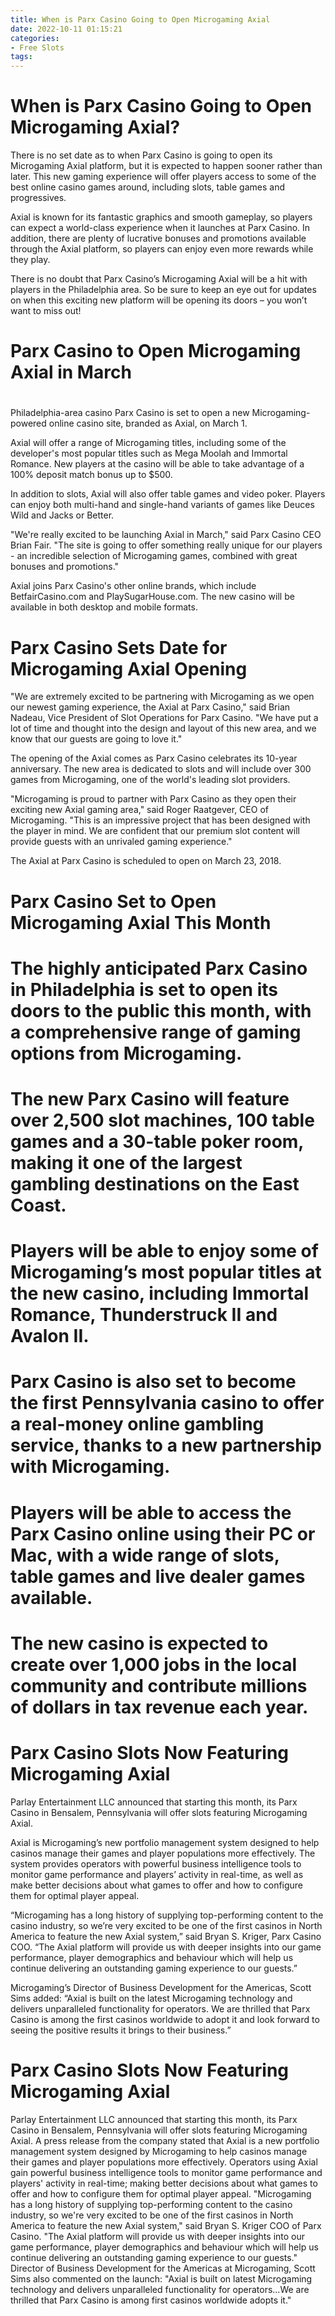 ```yaml
---
title: When is Parx Casino Going to Open Microgaming Axial
date: 2022-10-11 01:15:21
categories:
- Free Slots
tags:
---
```



#  When is Parx Casino Going to Open Microgaming Axial?

There is no set date as to when Parx Casino is going to open its Microgaming Axial platform, but it is expected to happen sooner rather than later. This new gaming experience will offer players access to some of the best online casino games around, including slots, table games and progressives.

Axial is known for its fantastic graphics and smooth gameplay, so players can expect a world-class experience when it launches at Parx Casino. In addition, there are plenty of lucrative bonuses and promotions available through the Axial platform, so players can enjoy even more rewards while they play.

There is no doubt that Parx Casino’s Microgaming Axial will be a hit with players in the Philadelphia area. So be sure to keep an eye out for updates on when this exciting new platform will be opening its doors – you won’t want to miss out!

#  Parx Casino to Open Microgaming Axial in March

#

Philadelphia-area casino Parx Casino is set to open a new Microgaming-powered online casino site, branded as Axial, on March 1.

Axial will offer a range of Microgaming titles, including some of the developer's most popular titles such as Mega Moolah and Immortal Romance. New players at the casino will be able to take advantage of a 100% deposit match bonus up to $500.

In addition to slots, Axial will also offer table games and video poker. Players can enjoy both multi-hand and single-hand variants of games like Deuces Wild and Jacks or Better.

"We're really excited to be launching Axial in March," said Parx Casino CEO Brian Fair. "The site is going to offer something really unique for our players - an incredible selection of Microgaming games, combined with great bonuses and promotions."

Axial joins Parx Casino's other online brands, which include BetfairCasino.com and PlaySugarHouse.com. The new casino will be available in both desktop and mobile formats.

#  Parx Casino Sets Date for Microgaming Axial Opening

"We are extremely excited to be partnering with Microgaming as we open our newest gaming experience, the Axial at Parx Casino," said Brian Nadeau, Vice President of Slot Operations for Parx Casino. "We have put a lot of time and thought into the design and layout of this new area, and we know that our guests are going to love it."

The opening of the Axial comes as Parx Casino celebrates its 10-year anniversary. The new area is dedicated to slots and will include over 300 games from Microgaming, one of the world's leading slot providers.

"Microgaming is proud to partner with Parx Casino as they open their exciting new Axial gaming area," said Roger Raatgever, CEO of Microgaming. "This is an impressive project that has been designed with the player in mind. We are confident that our premium slot content will provide guests with an unrivaled gaming experience."

The Axial at Parx Casino is scheduled to open on March 23, 2018.

#  Parx Casino Set to Open Microgaming Axial This Month

# The highly anticipated Parx Casino in Philadelphia is set to open its doors to the public this month, with a comprehensive range of gaming options from Microgaming.

# The new Parx Casino will feature over 2,500 slot machines, 100 table games and a 30-table poker room, making it one of the largest gambling destinations on the East Coast.

# Players will be able to enjoy some of Microgaming’s most popular titles at the new casino, including Immortal Romance, Thunderstruck II and Avalon II.

# Parx Casino is also set to become the first Pennsylvania casino to offer a real-money online gambling service, thanks to a new partnership with Microgaming.

# Players will be able to access the Parx Casino online using their PC or Mac, with a wide range of slots, table games and live dealer games available.

# The new casino is expected to create over 1,000 jobs in the local community and contribute millions of dollars in tax revenue each year.

#  Parx Casino Slots Now Featuring Microgaming Axial

Parlay Entertainment LLC announced that starting this month, its Parx Casino in Bensalem, Pennsylvania will offer slots featuring Microgaming Axial.

Axial is Microgaming’s new portfolio management system designed to help casinos manage their games and player populations more effectively. The system provides operators with powerful business intelligence tools to monitor game performance and players’ activity in real-time, as well as make better decisions about what games to offer and how to configure them for optimal player appeal.

“Microgaming has a long history of supplying top-performing content to the casino industry, so we’re very excited to be one of the first casinos in North America to feature the new Axial system,” said Bryan S. Kriger, Parx Casino COO. “The Axial platform will provide us with deeper insights into our game performance, player demographics and behaviour which will help us continue delivering an outstanding gaming experience to our guests.”

Microgaming’s Director of Business Development for the Americas, Scott Sims added: “Axial is built on the latest Microgaming technology and delivers unparalleled functionality for operators. We are thrilled that Parx Casino is among the first casinos worldwide to adopt it and look forward to seeing the positive results it brings to their business.”

# Parx Casino Slots Now Featuring Microgaming Axial 

Parlay Entertainment LLC announced that starting this month, its Parx Casino in Bensalem, Pennsylvania will offer slots featuring Microgaming Axial. 
A press release from the company stated that Axial is a new portfolio management system designed by Microgaming to help casinos manage their games and player populations more effectively. Operators using Axial gain powerful business intelligence tools to monitor game performance and players' activity in real-time; making better decisions about what games to offer and how to configure them for optimal player appeal. 
"Microgaming has a long history of supplying top-performing content to the casino industry, so we're very excited to be one of the first casinos in North America to feature the new Axial system," said Bryan S. Kriger COO of Parx Casino. "The Axial platform will provide us with deeper insights into our game performance, player demographics and behaviour which will help us continue delivering an outstanding gaming experience to our guests." Director of Business Development for the Americas at Microgaming, Scott Sims also commented on the launch: "Axial is built on latest Microgaming technology and delivers unparalleled functionality for operators...We are thrilled that Parx Casino is among first casinos worldwide adopts it."